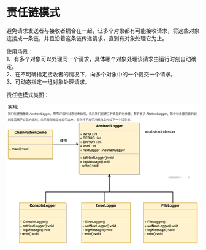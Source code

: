 # 责任链模式

避免请求发送者与接收者耦合在一起，让多个对象都有可能接收请求，将这些对象连接成一条链，并且沿着这条链传递请求，直到有对象处理它为止。

使用场景：  
1、有多个对象可以处理同一个请求，具体哪个对象处理该请求由运行时刻自动确定。  
2、在不明确指定接收者的情况下，向多个对象中的一个提交一个请求。  
3、可动态指定一组对象处理请求。

责任链模式类图：

![责任链模式类图](./images/责任链模式.png)
